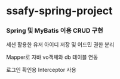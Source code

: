 # ssafy-spring-project

### Spring 및 MyBatis 이용 CRUD 구현

세션 활용한 유저 아이디 저장 및 어드민 권한 분리

Mapper로 자바 vo객체와 db 테이블 연동

로그인 확인용 Interceptor 사용
